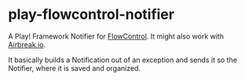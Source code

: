play-flowcontrol-notifier
=========================

A Play! Framework Notifier for <a target="_new" href="https://github.com/phaus/FlowControl">FlowControl</a>. It might also work with <a href="https://www.airbrake.io" target="_new">Airbreak.io</a>.

It basically builds a Notification out of an exception and sends it so the Notifier, where it is saved and organized.